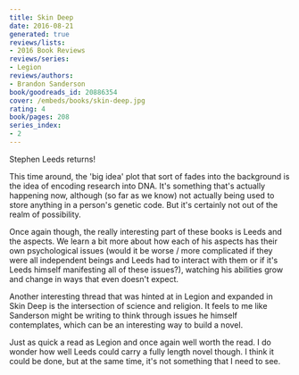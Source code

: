 ```yaml
---
title: Skin Deep
date: 2016-08-21
generated: true
reviews/lists:
- 2016 Book Reviews
reviews/series:
- Legion
reviews/authors:
- Brandon Sanderson
book/goodreads_id: 20886354
cover: /embeds/books/skin-deep.jpg
rating: 4
book/pages: 208
series_index:
- 2
---
```

Stephen Leeds returns!  

This time around, the 'big idea' plot that sort of fades into the background is the idea of encoding research into DNA. It's something that's actually happening now, although (so far as we know) not actually being used to store anything in a person's genetic code. But it's certainly not out of the realm of possibility.  

<!--more-->

Once again though, the really interesting part of these books is Leeds and the aspects. We learn a bit more about how each of his aspects has their own psychological issues (would it be worse / more complicated if they were all independent beings and Leeds had to interact with them or if it's Leeds himself manifesting all of these issues?), watching his abilities grow and change in ways that even doesn't expect.  

Another interesting thread that was hinted at in Legion and expanded in Skin Deep is the intersection of science and religion. It feels to me like Sanderson might be writing to think through issues he himself contemplates, which can be an interesting way to build a novel.  

Just as quick a read as Legion and once again well worth the read. I do wonder how well Leeds could carry a fully length novel though. I think it could be done, but at the same time, it's not something that I need to see.